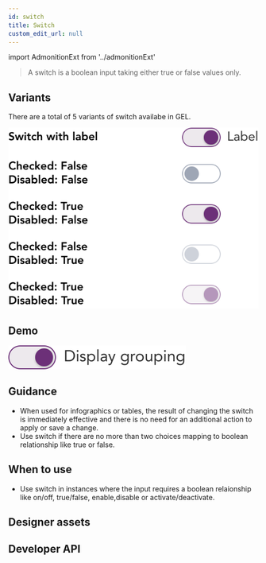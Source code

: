 ```yaml
---
id: switch
title: Switch
custom_edit_url: null
---
```


import AdmonitionExt from '../admonitionExt'

> A switch is a boolean input taking either true or false values only.


## Variants

There are a total of 5 variants of switch availabe in GEL. 

![Switch types](img/switch-types.svg)


## Demo

![Switch demo](img/switch-demo.svg)


## Guidance

* When used for infographics or tables, the result of changing the switch is immediately effective and there is no need for an additional action to apply or save a change.
* Use switch if there are no more than two choices mapping to boolean relationship like true or false.


## When to use

* Use switch in instances where the input requires a boolean relaionship like on/off, true/false, enable,disable or activate/deactivate.


## Designer assets

<AdmonitionExt type="figma" url="https://www.figma.com/file/kzLxtqv6YGL0wotiqzgEo4/GEL-UI-Doc?node-id=696%3A98031" />


## Developer API

<AdmonitionExt type="vue" url="https://primefaces.org/primevue/radiobutton" />